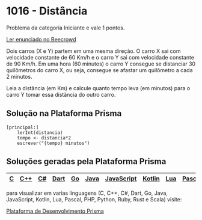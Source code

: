 # 1016 - Distância

Problema da categoria Iniciante e vale 1 pontos.

[Ler enunciado no Beecrowd](https://www.beecrowd.com.br/judge/en/problems/view/1016)


Dois carros (X e Y) partem em uma mesma direção. O carro X sai com velocidade constante de 60 Km/h e o carro Y sai com velocidade constante de 90 Km/h.
 Em uma hora (60 minutos) o carro Y consegue se distanciar 30 quilômetros do carro X, ou seja, consegue se afastar um quilômetro a cada 2 minutos. 

Leia a distância (em Km) e calcule quanto tempo leva (em minutos) para o carro Y tomar essa distância do outro carro.

## Solução na Plataforma Prisma
``` 
[principal:]
    lerInt(distancia)
    tempo <- distancia*2
    escrever("{tempo} minutos")
```

## Soluções geradas pela Plataforma Prisma

|[C](https://www.prisma.dev.br/tela-demo-transpilado.html?idDemo=1016&categoria=Iniciante&idTarget=1)|[C++](https://www.prisma.dev.br/tela-demo-transpilado.html?idDemo=1016&categoria=Iniciante&idTarget=2)|[C#](https://www.prisma.dev.br/tela-demo-transpilado.html?idDemo=1016&categoria=Iniciante&idTarget=3)|[Dart](https://www.prisma.dev.br/tela-demo-transpilado.html?idDemo=1016&categoria=Iniciante&idTarget=4)|[Go](https://www.prisma.dev.br/tela-demo-transpilado.html?idDemo=1016&categoria=Iniciante&idTarget=5)|[Java](https://www.prisma.dev.br/tela-demo-transpilado.html?idDemo=1016&categoria=Iniciante&idTarget=6)|[JavaScript](https://www.prisma.dev.br/tela-demo-transpilado.html?idDemo=1016&categoria=Iniciante&idTarget=7)|[Kotlin](https://www.prisma.dev.br/tela-demo-transpilado.html?idDemo=1016&categoria=Iniciante&idTarget=8)|[Lua](https://www.prisma.dev.br/tela-demo-transpilado.html?idDemo=1016&categoria=Iniciante&idTarget=9)|[Pascal](https://www.prisma.dev.br/tela-demo-transpilado.html?idDemo=1016&categoria=Iniciante&idTarget=10)|[PHP](https://www.prisma.dev.br/tela-demo-transpilado.html?idDemo=1016&categoria=Iniciante&idTarget=11)|[Python](https://www.prisma.dev.br/tela-demo-transpilado.html?idDemo=1016&categoria=Iniciante&idTarget=12)|[Ruby](https://www.prisma.dev.br/tela-demo-transpilado.html?idDemo=1016&categoria=Iniciante&idTarget=13)|[Rust](https://www.prisma.dev.br/tela-demo-transpilado.html?idDemo=1016&categoria=Iniciante&idTarget=14)|[Scala](https://www.prisma.dev.br/tela-demo-transpilado.html?idDemo=1016&categoria=Iniciante&idTarget=15)|
 --- | --- | --- | --- | --- | --- | --- | --- | --- | --- | --- | --- | --- | --- | --- |

para visualizar em varias linguagens (C, C++, C#, Dart, Go, Java, JavaScript, Kotlin, Lua, Pascal, PHP, Python, Ruby, Rust e Scala) visite:

[Plataforma de Desenvolvimento Prisma](https://www.prisma.dev.br/tela-demo.html?idDemo=1016&categoria=Iniciante)
